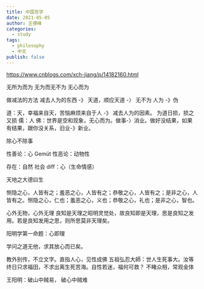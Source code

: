 ```yaml
---
title: 中国哲学
date: 2021-05-05
author: 王德峰
categories:
  - study
tags:
  - philosophy
  - 中文
publish: false
---
```


https://www.cnblogs.com/xch-jiang/p/14182160.html

无所为而为
无为而无不为
无心而为

做减法的方法
减去人为的东西 -》 天道，顺应天道 -〉 无不为
人为 -》伪

道：天，幸福来自天，苦恼麻烦来自于人 -》 减去人为的因素。 为道日损，损之又损
儒：人
佛：世界是空和现象，无心而为。做事-〉消业。做好没结果，如果有结果，跟你没关系，旧业-》新业。

除心不除事

性善论：心 Gemüt
性恶论：动物性

存在：自然 社会 diff：心（生命情感）

天地之大德曰生

恻隐之心，人皆有之；羞恶之心，人皆有之；恭敬之心，人皆有之；是非之心，人皆有之。恻隐之心，仁也；羞恶之心，义也；恭敬之心，礼也；是非之心，智也。

心外无物，心外无理
良知是天理之昭明灵觉处，故良知即是天理，思是良知之发用。若是良知发用之思，则所思莫非天理矣。

阳明学第一命题：心即理

学问之道无他，求其放心而已矣。

教外别传，不立文字。直指人心，见性成佛
五祖弘忍大師：世人生死事大。汝等终日只求福田，不求出离生死苦海。自性若迷，福何可救？
不睹众相，常观金体

王阳明：破山中贼易， 破心中贼难
